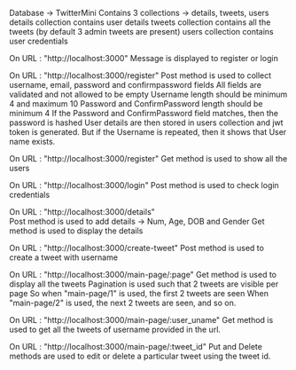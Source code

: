 Database -> TwitterMini
Contains 3 collections -> details, tweets, users
details collection contains user details
tweets collection contains all the tweets (by default 3 admin tweets are present)
users collection contains user credentials

On URL : "http://localhost:3000"
          Message is displayed to register or login
          
On URL : "http://localhost:3000/register"
          Post method is used to collect username, email, password and confirmpassword fields
          All fields are validated and not allowed to be empty
          Username length should be minimum 4 and maximum 10
          Password and ConfirmPassword length should be minimum 4
          If the Password and ConfirmPassword field matches, then the password is hashed
          User details are then stored in users collection and jwt token is generated.
          But if the Username is repeated, then it shows that User name exists.

On URL : "http://localhost:3000/register"
          Get method is used to show all the users
         
On URL : "http://localhost:3000/login"
          Post method is used to check login credentials
          
On URL : "http://localhost:3000/details"          
          Post method is used to add details -> Num, Age, DOB and Gender
          Get method is used to display the details
          
On URL : "http://localhost:3000/create-tweet"
          Post method is used to create a tweet with username
          
On URL : "http://localhost:3000/main-page/:page"
          Get method is used to display all the tweets
          Pagination is used such that 2 tweets are visible per page
          So when "main-page/1" is used, the first 2 tweets are seen
          When "main-page/2" is used, the next 2 tweets are seen, and so on.
          
On URL : "http://localhost:3000/main-page/:user_uname"
          Get method is used to get all the tweets of username provided in the url.
          
On URL : "http://localhost:3000/main-page/:tweet_id"
          Put and Delete methods are used to edit or delete a particular tweet using the tweet id.
          
          
